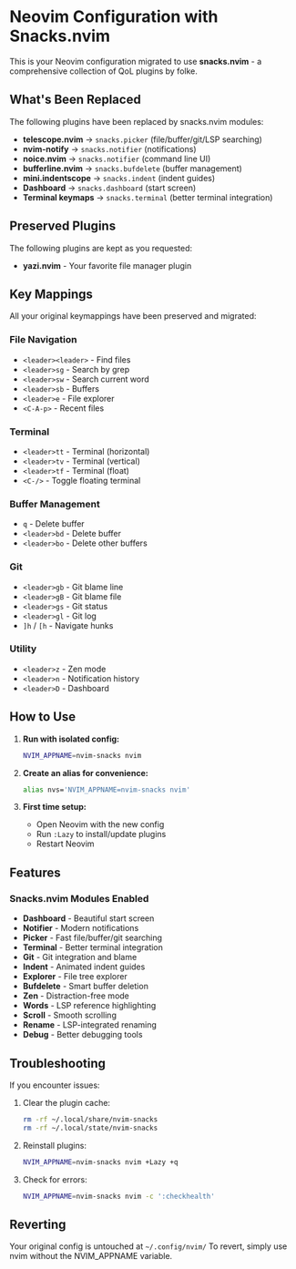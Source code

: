 # Neovim Configuration with Snacks.nvim

This is your Neovim configuration migrated to use **snacks.nvim** - a comprehensive collection of QoL plugins by folke.

## What's Been Replaced

The following plugins have been replaced by snacks.nvim modules:

- **telescope.nvim** → `snacks.picker` (file/buffer/git/LSP searching)
- **nvim-notify** → `snacks.notifier` (notifications)
- **noice.nvim** → `snacks.notifier` (command line UI)
- **bufferline.nvim** → `snacks.bufdelete` (buffer management)
- **mini.indentscope** → `snacks.indent` (indent guides)
- **Dashboard** → `snacks.dashboard` (start screen)
- **Terminal keymaps** → `snacks.terminal` (better terminal integration)

## Preserved Plugins

The following plugins are kept as you requested:
- **yazi.nvim** - Your favorite file manager plugin

## Key Mappings

All your original keymappings have been preserved and migrated:

### File Navigation
- `<leader><leader>` - Find files
- `<leader>sg` - Search by grep
- `<leader>sw` - Search current word
- `<leader>sb` - Buffers
- `<leader>e` - File explorer
- `<C-A-p>` - Recent files

### Terminal
- `<leader>tt` - Terminal (horizontal)
- `<leader>tv` - Terminal (vertical)
- `<leader>tf` - Terminal (float)
- `<C-/>` - Toggle floating terminal

### Buffer Management
- `q` - Delete buffer
- `<leader>bd` - Delete buffer
- `<leader>bo` - Delete other buffers

### Git
- `<leader>gb` - Git blame line
- `<leader>gB` - Git blame file
- `<leader>gs` - Git status
- `<leader>gl` - Git log
- `]h` / `[h` - Navigate hunks

### Utility
- `<leader>z` - Zen mode
- `<leader>n` - Notification history
- `<leader>D` - Dashboard

## How to Use

1. **Run with isolated config:**
   ```bash
   NVIM_APPNAME=nvim-snacks nvim
   ```

2. **Create an alias for convenience:**
   ```bash
   alias nvs='NVIM_APPNAME=nvim-snacks nvim'
   ```

3. **First time setup:**
   - Open Neovim with the new config
   - Run `:Lazy` to install/update plugins
   - Restart Neovim

## Features

### Snacks.nvim Modules Enabled

- **Dashboard** - Beautiful start screen
- **Notifier** - Modern notifications
- **Picker** - Fast file/buffer/git searching
- **Terminal** - Better terminal integration
- **Git** - Git integration and blame
- **Indent** - Animated indent guides
- **Explorer** - File tree explorer
- **Bufdelete** - Smart buffer deletion
- **Zen** - Distraction-free mode
- **Words** - LSP reference highlighting
- **Scroll** - Smooth scrolling
- **Rename** - LSP-integrated renaming
- **Debug** - Better debugging tools

## Troubleshooting

If you encounter issues:

1. Clear the plugin cache:
   ```bash
   rm -rf ~/.local/share/nvim-snacks
   rm -rf ~/.local/state/nvim-snacks
   ```

2. Reinstall plugins:
   ```bash
   NVIM_APPNAME=nvim-snacks nvim +Lazy +q
   ```

3. Check for errors:
   ```bash
   NVIM_APPNAME=nvim-snacks nvim -c ':checkhealth'
   ```

## Reverting

Your original config is untouched at `~/.config/nvim/`
To revert, simply use nvim without the NVIM_APPNAME variable.
